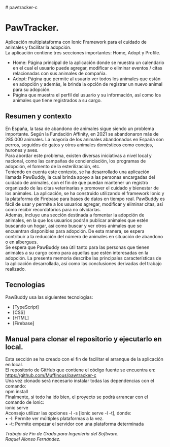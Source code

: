 <p class="has-line-data" data-line-start="0" data-line-end="1"># pawtracker-c</p>
<h1 class="code-line" data-line-start=2 data-line-end=3 ><a id="PawTracker_2"></a>PawTracker.</h1>
<p class="has-line-data" data-line-start="3" data-line-end="5">Aplicación multiplataforma con Ionic Framework para el cuidado de animales y facilitar la adopción.<br>
La aplicación contiene tres secciones importantes: Home, Adopt y Profile.</p>
<ul>
<li class="has-line-data" data-line-start="5" data-line-end="6">Home: Página principal de la aplicación donde se muestra un calendario en el cual el usuario puede agregar, modificar o eliminar eventos / citas relacionadas con sus animales de compañía.</li>
<li class="has-line-data" data-line-start="6" data-line-end="7">Adopt: Página que permite al usuario ver todos los animales que están en adopción y además, le brinda la opción de registrar un nuevo animal para su adopción.</li>
<li class="has-line-data" data-line-start="7" data-line-end="9">Página que muestra el perfil del usuario y su información, así como los animales que tiene registrados a su cargo.</li>
</ul>
<h2 class="code-line" data-line-start=9 data-line-end=10 ><a id="Resumen_y_contexto_9"></a>Resumen y contexto</h2>
<p class="has-line-data" data-line-start="10" data-line-end="15">En España, la tasa de abandono de animales sigue siendo un problema importante. Según la Fundación Affinity, en 2021 se abandonaron más de 285.000 animales. La mayoría de los animales abandonados en España son perros, seguidos de gatos y otros animales domésticos como conejos, hurones y aves.<br>
Para abordar este problema, existen diversas iniciativas a nivel local y nacional, como las campañas de concienciación, los programas de adopción, el fomento de la esterilización, etc.<br>
Teniendo en cuenta este contexto, se ha desarrollado una aplicación llamada PawBuddy, la cual brinda apoyo a las personas encargadas del cuidado de animales, con el fin de que puedan mantener un registro organizado de las citas veterinarias y promover el cuidado y bienestar de los animales. La aplicación, se ha construido utilizando el framework Ionic y la plataforma de Firebase para bases de datos en tiempo real. PawBuddy es fácil de usar y permite a los usuarios agregar, modificar y eliminar citas, así como recibir recordatorios para no olvidarlas.<br>
Además, incluye una sección destinada a fomentar la adopción de animales, en la que los usuarios podrán publicar animales que estén buscando un hogar, así como buscar y ver otros animales que se encuentran disponibles para adopción. De esta manera, se espera contribuir a la reducción del número de animales en situación de abandono o en albergues.<br>
Se espera que PawBuddy sea útil tanto para las personas que tienen animales a su cargo como para aquellas que estén interesadas en la adopción. La presente memoria describe las principales características de la aplicación desarrollada, así como las conclusiones derivadas del trabajo realizado.</p>
<h2 class="code-line" data-line-start=16 data-line-end=17 ><a id="Tecnologas_16"></a>Tecnologías</h2>
<p class="has-line-data" data-line-start="18" data-line-end="19">PawBuddy usa las siguientes tecnologías:</p>
<ul>
<li class="has-line-data" data-line-start="19" data-line-end="20">[TypeScript]</li>
<li class="has-line-data" data-line-start="20" data-line-end="21">[CSS]</li>
<li class="has-line-data" data-line-start="21" data-line-end="22">[HTML]</li>
<li class="has-line-data" data-line-start="22" data-line-end="23">[Firebase]</li>
</ul>
<h2 class="code-line" data-line-start=25 data-line-end=26 ><a id="Manual_para_clonar_el_repositorio_y_ejecutarlo_en_local_25"></a>Manual para clonar el repositorio y ejecutarlo en local.</h2>
<p class="has-line-data" data-line-start="26" data-line-end="36">Esta sección se ha creado con el fin de facilitar el arranque de la aplicación en local.<br>
El repositorio de GitHub que contiene el código fuente se encuentra en:<br>
<a href="https://github.com/Muffinous/pawtracker-c">https://github.com/Muffinous/pawtracker-c</a><br>
Una vez clonado será necesario instalar todas las dependencias con el comando:<br>
npm install<br>
Finalmente, si todo ha ido bien, el proyecto se podrá arrancar con el comando de Ionic:<br>
ionic serve<br>
Aconsejo utilizar las opciones -l -s [ionic serve -l -t], donde:<br>
•   -l: Permite ver múltiples plataformas a la vez.<br>
•   -t: Permite empezar el servidor con una plataforma determinada</p>


<i>Trabajo de Fin de Grado para Ingeniería del Software.<br></i>
<i>Raquel Alonso Fernández.</i>
